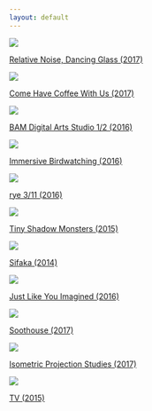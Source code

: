 ```yaml
---
layout: default
---
```

<div class="home">
</div>

  <body>

  <div id="wrapper">
  <a href="http://kevinegbert.com/glass">
  <div class="item"><img src="img/glass.jpg" class="hover" /></div>
  <p class="text">Relative Noise, Dancing Glass (2017)</p></a>
  </div>

<!-- <img align="right" src="img/blue.png"> -->
<link href="css/styles.css" rel="stylesheet" />

 <div class="masonry">


<div id="wrapper">
<a href="http://kevinegbert.com/coffee">
<div class="item"><img src="img/coffee.jpg" class="hover" /></div>
<p class="text">Come Have Coffee With Us (2017)</p></a>
</div>

<div id="wrapper">
<a href="http://kevinegbert.com/BAM-sound-walk">
<div class="item"><img src="img/bam.jpg" class="hover" /></div>
<p class="text">BAM Digital Arts Studio 1/2 (2016)</p></a>
</div>

<!--
<a href="http://localhost:4000/BAM-sound-walk">
<div class="item"><img src="img/1.jpg"></div>
</a> -->
<div id="wrapper">
<a href="http://kevinegbert.com/Immersive-Birdwatching">
<div class="item"><img src="img/birdwatching3.gif" class="hover" /></div>
<p class="text">Immersive Birdwatching (2016)</p></a>
</div>

<div id="wrapper">
<a href="http://kevinegbert.com/rye">
<div class="item"><img src="img/rye.png" class="hover" /></div>
<p class="text">rye 3/11 (2016)</p></a>
</div>

<div id="wrapper">
<a href="http://kevinegbert.com/tsm">
<div class="item"><img src="img/shadow2.jpg" class="hover" /></div>
<p class="text">Tiny Shadow Monsters (2015)</p></a>
</div>

<div id="wrapper">
<a href="http://kevinegbert.com/sifaka">
<div class="item"><img src="img/sifaka.png" class="hover" /></div>
<p class="text">Sifaka (2014)</p></a>
</div>

<div id="wrapper">
<a href="http://kevinegbert.com/just-like-you-imagined">
<div class="item"><img src="img/jlyi.png" class="hover" /></div>
<p class="text">Just Like You Imagined (2016)</p></a>
</div>

<div id="wrapper">
<a href="https://alohamachine.bandcamp.com/">
<div class="item"><img src="img/mice.jpg" class="hover" /></div>
<p class="text">Soothouse (2017)</p></a>
</div>

<div id="wrapper">
<a href="http://kevinegbert.com/isometric">
<div class="item"><img src="img/iso1.jpg" class="hover" /></div>
<p class="text">Isometric Projection Studies (2017)</p></a>
</div>

<div id="wrapper">
<a href="http://kevinegbert.com/tv">
<div class="item"><img src="img/tv1.jpg" class="hover" /></div>
<p class="text">TV (2015)</p></a>
</div>

</div>




  </body>
